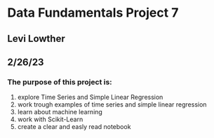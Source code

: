 # Data Fundamentals Project 7
## Levi Lowther
## 2/26/23
### The purpose of this project is:
1. explore Time Series and Simple Linear Regression
1. work trough examples of time series and simple linear regression
1. learn about machine learning
1. work with Scikit-Learn 
1. create a clear and easly read notebook 
